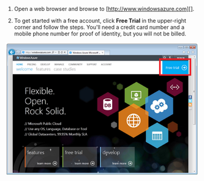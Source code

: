 1. Open a web browser and browse to [http://www.windowsazure.com][].

2. To get started with a free account, click **Free Trial** in the upper-right corner and follow the steps. You'll need a credit card number and a mobile phone number for proof of identity, but you will not be billed.

 ![Azure Web Site][0]


[0]: ./media/create-azure-account/freetrialonwindowsazurehomepage.png
 

